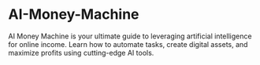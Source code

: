 # AI-Money-Machine
AI Money Machine is your ultimate guide to leveraging artificial intelligence for online income. Learn how to automate tasks, create digital assets, and maximize profits using cutting-edge AI tools. 
